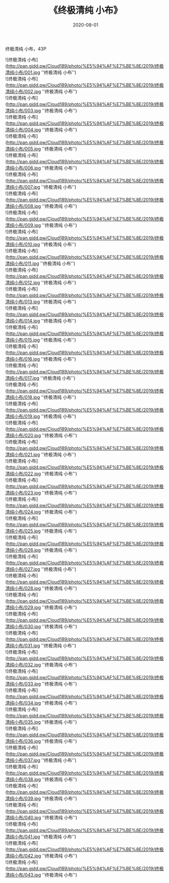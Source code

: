 ﻿---
layout: post
title:  《终极清纯 小布》
date:   2020-08-01
img: http://pan.gjdd.pw/Cloud189/photo/%E5%94%AF%E7%BE%8E/2019/终极清纯小布/000.jpg
categories: [美女, 清纯, 唯美]
---

终极清纯 小布，43P

![终极清纯 小布](http://pan.gjdd.pw/Cloud189/photo/%E5%94%AF%E7%BE%8E/2019/终极清纯小布/001.jpg ''终极清纯 小布'') <br>
![终极清纯 小布](http://pan.gjdd.pw/Cloud189/photo/%E5%94%AF%E7%BE%8E/2019/终极清纯小布/002.jpg ''终极清纯 小布'') <br>
![终极清纯 小布](http://pan.gjdd.pw/Cloud189/photo/%E5%94%AF%E7%BE%8E/2019/终极清纯小布/003.jpg ''终极清纯 小布'') <br>
![终极清纯 小布](http://pan.gjdd.pw/Cloud189/photo/%E5%94%AF%E7%BE%8E/2019/终极清纯小布/004.jpg ''终极清纯 小布'') <br>
![终极清纯 小布](http://pan.gjdd.pw/Cloud189/photo/%E5%94%AF%E7%BE%8E/2019/终极清纯小布/005.jpg ''终极清纯 小布'') <br>
![终极清纯 小布](http://pan.gjdd.pw/Cloud189/photo/%E5%94%AF%E7%BE%8E/2019/终极清纯小布/006.jpg ''终极清纯 小布'') <br>
![终极清纯 小布](http://pan.gjdd.pw/Cloud189/photo/%E5%94%AF%E7%BE%8E/2019/终极清纯小布/007.jpg ''终极清纯 小布'') <br>
![终极清纯 小布](http://pan.gjdd.pw/Cloud189/photo/%E5%94%AF%E7%BE%8E/2019/终极清纯小布/008.jpg ''终极清纯 小布'') <br>
![终极清纯 小布](http://pan.gjdd.pw/Cloud189/photo/%E5%94%AF%E7%BE%8E/2019/终极清纯小布/009.jpg ''终极清纯 小布'') <br>
![终极清纯 小布](http://pan.gjdd.pw/Cloud189/photo/%E5%94%AF%E7%BE%8E/2019/终极清纯小布/010.jpg ''终极清纯 小布'') <br>
![终极清纯 小布](http://pan.gjdd.pw/Cloud189/photo/%E5%94%AF%E7%BE%8E/2019/终极清纯小布/011.jpg ''终极清纯 小布'') <br>
![终极清纯 小布](http://pan.gjdd.pw/Cloud189/photo/%E5%94%AF%E7%BE%8E/2019/终极清纯小布/012.jpg ''终极清纯 小布'') <br>
![终极清纯 小布](http://pan.gjdd.pw/Cloud189/photo/%E5%94%AF%E7%BE%8E/2019/终极清纯小布/013.jpg ''终极清纯 小布'') <br>
![终极清纯 小布](http://pan.gjdd.pw/Cloud189/photo/%E5%94%AF%E7%BE%8E/2019/终极清纯小布/014.jpg ''终极清纯 小布'') <br>
![终极清纯 小布](http://pan.gjdd.pw/Cloud189/photo/%E5%94%AF%E7%BE%8E/2019/终极清纯小布/015.jpg ''终极清纯 小布'') <br>
![终极清纯 小布](http://pan.gjdd.pw/Cloud189/photo/%E5%94%AF%E7%BE%8E/2019/终极清纯小布/016.jpg ''终极清纯 小布'') <br>
![终极清纯 小布](http://pan.gjdd.pw/Cloud189/photo/%E5%94%AF%E7%BE%8E/2019/终极清纯小布/017.jpg ''终极清纯 小布'') <br>
![终极清纯 小布](http://pan.gjdd.pw/Cloud189/photo/%E5%94%AF%E7%BE%8E/2019/终极清纯小布/018.jpg ''终极清纯 小布'') <br>
![终极清纯 小布](http://pan.gjdd.pw/Cloud189/photo/%E5%94%AF%E7%BE%8E/2019/终极清纯小布/019.jpg ''终极清纯 小布'') <br>
![终极清纯 小布](http://pan.gjdd.pw/Cloud189/photo/%E5%94%AF%E7%BE%8E/2019/终极清纯小布/020.jpg ''终极清纯 小布'') <br>
![终极清纯 小布](http://pan.gjdd.pw/Cloud189/photo/%E5%94%AF%E7%BE%8E/2019/终极清纯小布/021.jpg ''终极清纯 小布'') <br>
![终极清纯 小布](http://pan.gjdd.pw/Cloud189/photo/%E5%94%AF%E7%BE%8E/2019/终极清纯小布/022.jpg ''终极清纯 小布'') <br>
![终极清纯 小布](http://pan.gjdd.pw/Cloud189/photo/%E5%94%AF%E7%BE%8E/2019/终极清纯小布/023.jpg ''终极清纯 小布'') <br>
![终极清纯 小布](http://pan.gjdd.pw/Cloud189/photo/%E5%94%AF%E7%BE%8E/2019/终极清纯小布/024.jpg ''终极清纯 小布'') <br>
![终极清纯 小布](http://pan.gjdd.pw/Cloud189/photo/%E5%94%AF%E7%BE%8E/2019/终极清纯小布/025.jpg ''终极清纯 小布'') <br>
![终极清纯 小布](http://pan.gjdd.pw/Cloud189/photo/%E5%94%AF%E7%BE%8E/2019/终极清纯小布/026.jpg ''终极清纯 小布'') <br>
![终极清纯 小布](http://pan.gjdd.pw/Cloud189/photo/%E5%94%AF%E7%BE%8E/2019/终极清纯小布/027.jpg ''终极清纯 小布'') <br>
![终极清纯 小布](http://pan.gjdd.pw/Cloud189/photo/%E5%94%AF%E7%BE%8E/2019/终极清纯小布/028.jpg ''终极清纯 小布'') <br>
![终极清纯 小布](http://pan.gjdd.pw/Cloud189/photo/%E5%94%AF%E7%BE%8E/2019/终极清纯小布/029.jpg ''终极清纯 小布'') <br>
![终极清纯 小布](http://pan.gjdd.pw/Cloud189/photo/%E5%94%AF%E7%BE%8E/2019/终极清纯小布/030.jpg ''终极清纯 小布'') <br>
![终极清纯 小布](http://pan.gjdd.pw/Cloud189/photo/%E5%94%AF%E7%BE%8E/2019/终极清纯小布/031.jpg ''终极清纯 小布'') <br>
![终极清纯 小布](http://pan.gjdd.pw/Cloud189/photo/%E5%94%AF%E7%BE%8E/2019/终极清纯小布/032.jpg ''终极清纯 小布'') <br>
![终极清纯 小布](http://pan.gjdd.pw/Cloud189/photo/%E5%94%AF%E7%BE%8E/2019/终极清纯小布/033.jpg ''终极清纯 小布'') <br>
![终极清纯 小布](http://pan.gjdd.pw/Cloud189/photo/%E5%94%AF%E7%BE%8E/2019/终极清纯小布/034.jpg ''终极清纯 小布'') <br>
![终极清纯 小布](http://pan.gjdd.pw/Cloud189/photo/%E5%94%AF%E7%BE%8E/2019/终极清纯小布/035.jpg ''终极清纯 小布'') <br>
![终极清纯 小布](http://pan.gjdd.pw/Cloud189/photo/%E5%94%AF%E7%BE%8E/2019/终极清纯小布/036.jpg ''终极清纯 小布'') <br>
![终极清纯 小布](http://pan.gjdd.pw/Cloud189/photo/%E5%94%AF%E7%BE%8E/2019/终极清纯小布/037.jpg ''终极清纯 小布'') <br>
![终极清纯 小布](http://pan.gjdd.pw/Cloud189/photo/%E5%94%AF%E7%BE%8E/2019/终极清纯小布/038.jpg ''终极清纯 小布'') <br>
![终极清纯 小布](http://pan.gjdd.pw/Cloud189/photo/%E5%94%AF%E7%BE%8E/2019/终极清纯小布/039.jpg ''终极清纯 小布'') <br>
![终极清纯 小布](http://pan.gjdd.pw/Cloud189/photo/%E5%94%AF%E7%BE%8E/2019/终极清纯小布/040.jpg ''终极清纯 小布'') <br>
![终极清纯 小布](http://pan.gjdd.pw/Cloud189/photo/%E5%94%AF%E7%BE%8E/2019/终极清纯小布/041.jpg ''终极清纯 小布'') <br>
![终极清纯 小布](http://pan.gjdd.pw/Cloud189/photo/%E5%94%AF%E7%BE%8E/2019/终极清纯小布/042.jpg ''终极清纯 小布'') <br>
![终极清纯 小布](http://pan.gjdd.pw/Cloud189/photo/%E5%94%AF%E7%BE%8E/2019/终极清纯小布/043.jpg ''终极清纯 小布'') <br>
